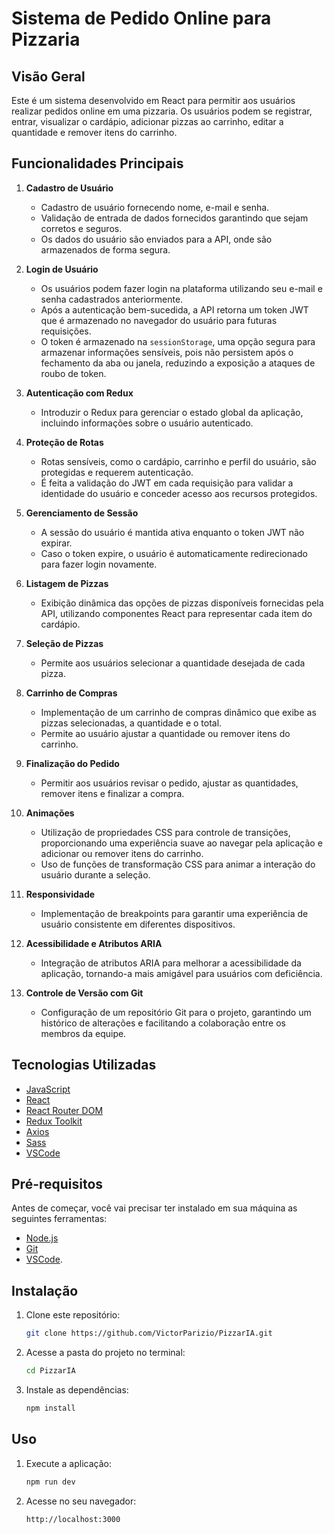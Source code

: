 # Sistema de Pedido Online para Pizzaria

## Visão Geral

Este é um sistema desenvolvido em React para permitir aos usuários realizar pedidos online em uma pizzaria. Os usuários podem se registrar, entrar, visualizar o cardápio, adicionar pizzas ao carrinho, editar a quantidade e remover itens do carrinho.

## Funcionalidades Principais

1. **Cadastro de Usuário**

   - Cadastro de usuário fornecendo nome, e-mail e senha.
   - Validação de entrada de dados fornecidos garantindo que sejam corretos e seguros.
   - Os dados do usuário são enviados para a API, onde são armazenados de forma segura.

2. **Login de Usuário**

   - Os usuários podem fazer login na plataforma utilizando seu e-mail e senha cadastrados anteriormente.
   - Após a autenticação bem-sucedida, a API retorna um token JWT que é armazenado no navegador do usuário para futuras requisições.
   - O token é armazenado na `sessionStorage`, uma opção segura para armazenar informações sensíveis, pois não persistem após o fechamento da aba ou janela, reduzindo a exposição a ataques de roubo de token.

3. **Autenticação com Redux**

   - Introduzir o Redux para gerenciar o estado global da aplicação, incluindo informações sobre o usuário autenticado.

4. **Proteção de Rotas**

   - Rotas sensíveis, como o cardápio, carrinho e perfil do usuário, são protegidas e requerem autenticação.
   - É feita a validação do JWT em cada requisição para validar a identidade do usuário e conceder acesso aos recursos protegidos.

5. **Gerenciamento de Sessão**

   - A sessão do usuário é mantida ativa enquanto o token JWT não expirar.
   - Caso o token expire, o usuário é automaticamente redirecionado para fazer login novamente.

6. **Listagem de Pizzas**

   - Exibição dinâmica das opções de pizzas disponíveis fornecidas pela API, utilizando componentes React para representar cada item do cardápio.

7. **Seleção de Pizzas**

   - Permite aos usuários selecionar a quantidade desejada de cada pizza.

8. **Carrinho de Compras**

   - Implementação de um carrinho de compras dinâmico que exibe as pizzas selecionadas, a quantidade e o total.
   - Permite ao usuário ajustar a quantidade ou remover itens do carrinho.

9. **Finalização do Pedido**

   - Permitir aos usuários revisar o pedido, ajustar as quantidades, remover itens e finalizar a compra.

10. **Animações**

    - Utilização de propriedades CSS para controle de transições, proporcionando uma experiência suave ao navegar pela aplicação e adicionar ou remover itens do carrinho.
    - Uso de funções de transformação CSS para animar a interação do usuário durante a seleção.

11. **Responsividade**

    - Implementação de breakpoints para garantir uma experiência de usuário consistente em diferentes dispositivos.

12. **Acessibilidade e Atributos ARIA**

    - Integração de atributos ARIA para melhorar a acessibilidade da aplicação, tornando-a mais amigável para usuários com deficiência.

13. **Controle de Versão com Git**
    - Configuração de um repositório Git para o projeto, garantindo um histórico de alterações e facilitando a colaboração entre os membros da equipe.

## Tecnologias Utilizadas

- [JavaScript](https://img.shields.io/badge/JavaScript-323330?style=for-the-badge&logo=javascript&logoColor=F7DF1E)
- [React](https://img.shields.io/badge/React-20232A?style=for-the-badge&logo=react&logoColor=61DAFB)
- [React Router DOM](https://img.shields.io/badge/React_Router-CA4245?style=for-the-badge&logo=react-router&logoColor=white)
- [Redux Toolkit](https://img.shields.io/badge/Redux-593D88?style=for-the-badge&logo=redux&logoColor=white)
- [Axios](https://img.shields.io/badge/axios-671ddf?&style=for-the-badge&logo=axios&logoColor=white)
- [Sass](https://img.shields.io/badge/Sass-CC6699?style=for-the-badge&logo=sass&logoColor=white)
- [VSCode](https://img.shields.io/badge/VSCode-0078D4?style=for-the-badge&logo=visual%20studio%20code&logoColor=white)

## Pré-requisitos

Antes de começar, você vai precisar ter instalado em sua máquina as seguintes ferramentas:

- [Node.js](https://nodejs.org/en/)
- [Git](https://git-scm.com/)
- [VSCode](https://code.visualstudio.com/).

## Instalação

1. Clone este repositório:
   ```bash
   git clone https://github.com/VictorParizio/PizzarIA.git
   
   ```
2. Acesse a pasta do projeto no terminal:
   ```bash
   cd PizzarIA
   ```
3. Instale as dependências:
   ```bash
   npm install
   ```

## Uso

1. Execute a aplicação:
   ```bash
   npm run dev
   ```
2. Acesse no seu navegador:
   ```plaintext
   http://localhost:3000
   ```
